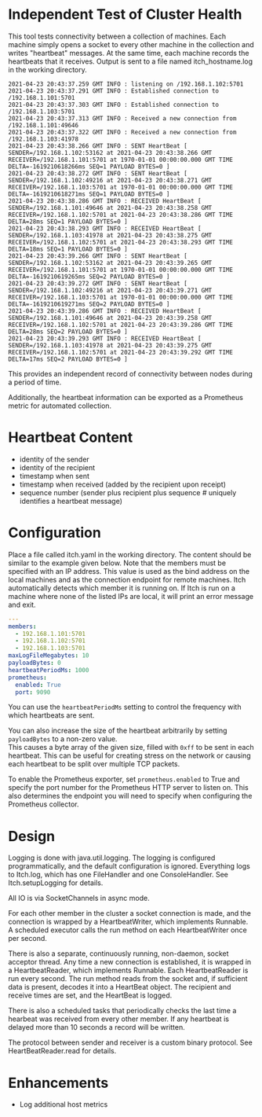 # Independent Test of Cluster Health

This tool tests connectivity between a collection of machines.  Each machine simply 
opens a socket to every other machine in the collection and writes "heartbeat" 
messages.  At the same time, each machine records the heartbeats that it receives.  Output is sent 
to a file named itch_hostname.log in the working directory.

```
2021-04-23 20:43:37.259 GMT INFO : listening on /192.168.1.102:5701
2021-04-23 20:43:37.291 GMT INFO : Established connection to /192.168.1.101:5701
2021-04-23 20:43:37.303 GMT INFO : Established connection to /192.168.1.103:5701
2021-04-23 20:43:37.313 GMT INFO : Received a new connection from /192.168.1.101:49646
2021-04-23 20:43:37.322 GMT INFO : Received a new connection from /192.168.1.103:41978
2021-04-23 20:43:38.266 GMT INFO : SENT HeartBeat [ SENDER=/192.168.1.102:53162 at 2021-04-23 20:43:38.266 GMT RECEIVER=/192.168.1.101:5701 at 1970-01-01 00:00:00.000 GMT TIME DELTA=-1619210618266ms SEQ=1 PAYLOAD BYTES=0 ]
2021-04-23 20:43:38.272 GMT INFO : SENT HeartBeat [ SENDER=/192.168.1.102:49216 at 2021-04-23 20:43:38.271 GMT RECEIVER=/192.168.1.103:5701 at 1970-01-01 00:00:00.000 GMT TIME DELTA=-1619210618271ms SEQ=1 PAYLOAD BYTES=0 ]
2021-04-23 20:43:38.286 GMT INFO : RECEIVED HeartBeat [ SENDER=/192.168.1.101:49646 at 2021-04-23 20:43:38.258 GMT RECEIVER=/192.168.1.102:5701 at 2021-04-23 20:43:38.286 GMT TIME DELTA=28ms SEQ=1 PAYLOAD BYTES=0 ]
2021-04-23 20:43:38.293 GMT INFO : RECEIVED HeartBeat [ SENDER=/192.168.1.103:41978 at 2021-04-23 20:43:38.275 GMT RECEIVER=/192.168.1.102:5701 at 2021-04-23 20:43:38.293 GMT TIME DELTA=18ms SEQ=1 PAYLOAD BYTES=0 ]
2021-04-23 20:43:39.266 GMT INFO : SENT HeartBeat [ SENDER=/192.168.1.102:53162 at 2021-04-23 20:43:39.265 GMT RECEIVER=/192.168.1.101:5701 at 1970-01-01 00:00:00.000 GMT TIME DELTA=-1619210619265ms SEQ=2 PAYLOAD BYTES=0 ]
2021-04-23 20:43:39.272 GMT INFO : SENT HeartBeat [ SENDER=/192.168.1.102:49216 at 2021-04-23 20:43:39.271 GMT RECEIVER=/192.168.1.103:5701 at 1970-01-01 00:00:00.000 GMT TIME DELTA=-1619210619271ms SEQ=2 PAYLOAD BYTES=0 ]
2021-04-23 20:43:39.286 GMT INFO : RECEIVED HeartBeat [ SENDER=/192.168.1.101:49646 at 2021-04-23 20:43:39.258 GMT RECEIVER=/192.168.1.102:5701 at 2021-04-23 20:43:39.286 GMT TIME DELTA=28ms SEQ=2 PAYLOAD BYTES=0 ]
2021-04-23 20:43:39.293 GMT INFO : RECEIVED HeartBeat [ SENDER=/192.168.1.103:41978 at 2021-04-23 20:43:39.275 GMT RECEIVER=/192.168.1.102:5701 at 2021-04-23 20:43:39.292 GMT TIME DELTA=17ms SEQ=2 PAYLOAD BYTES=0 ]
```

This provides an independent record of connectivity between nodes during a period of time.

Additionally, the heartbeat information can be exported as a Prometheus metric
for automated collection.

# Heartbeat Content
- identity of the sender
- identity of the recipient
- timestamp when sent
- timestamp when received (added by the recipient upon receipt)
- sequence number (sender plus recipient plus sequence # uniquely identifies a heartbeat message) 

# Configuration
Place a file called itch.yaml in the working directory. The content should be 
similar to the example given below.  Note that the members must be specified with an IP address.  This 
value is used as the bind address on the local machines and as the connection endpoint for remote machines.
Itch automatically detects which member it is running on.  If Itch is run on a machine where none of the 
listed IPs are local, it will print an error message and exit.

```yaml
---
members:
  - 192.168.1.101:5701
  - 192.168.1.102:5701
  - 192.168.1.103:5701
maxLogFileMegabytes: 10
payloadBytes: 0
heartbeatPeriodMs: 1000
prometheus:
  enabled: True
  port: 9090
```

You can use the `heartbeatPeriodMs` setting to control the frequency with which heartbeats are sent.

You can also increase the size of the heartbeat arbitrarily by setting `payloadBytes` to a non-zero value.  
This causes a byte array of the given size, filled with `0xff` to be sent in each heartbeat.  This can be useful
for creating stress on the network or causing each heartbeat to be split over multiple TCP packets.

To enable the Prometheus exporter, set `prometheus.enabled` to True and 
specify the port number for the Prometheus HTTP server to listen on.  This 
also determines the endpoint you will need to specify when configuring 
the Prometheus collector.

# Design
Logging is done with java.util.logging.  The logging is configured programmatically, and the default configuration 
is ignored.  Everything logs to Itch.log, which has one FileHandler and one 
ConsoleHandler.  See Itch.setupLogging for details.

All IO is via SocketChannels in async mode.

For each other member in the cluster a socket connection is made, and the 
connection is wrapped by a HeartbeatWriter, which implements Runnable.  
A scheduled executor calls the run method on each HeartbeatWriter 
once per second.

There is also a separate, continuously running, non-daemon, socket acceptor 
thread.  Any time a new connection is established, it is wrapped in a 
HeartbeatReader, which implements Runnable.  Each HeartbeatReader is run 
every second.  The run method reads from the socket and, if sufficient data is present, decodes it into a HeartBeat 
object.  The recipient and receive times are set, and the HeartBeat is logged.

There is also a scheduled tasks that periodically checks the last time a 
hearbeat was received from every other member.  If any heartbeat is delayed 
more than 10 seconds a record will be written.

The protocol between sender and receiver is a custom binary protocol. See 
HeartBeatReader.read for details.

# Enhancements

- Log additional host metrics

